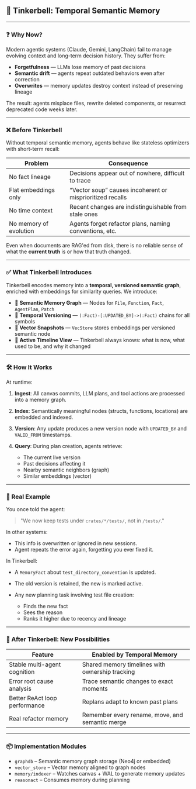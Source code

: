 ## 📄 Tinkerbell: Temporal Semantic Memory

---

### ❓ Why Now?

Modern agentic systems (Claude, Gemini, LangChain) fail to manage evolving context and long-term decision history. They suffer from:

* **Forgetfulness** — LLMs lose memory of past decisions
* **Semantic drift** — agents repeat outdated behaviors even after correction
* **Overwrites** — memory updates destroy context instead of preserving lineage

The result: agents misplace files, rewrite deleted components, or resurrect deprecated code weeks later.

---

### ❌ Before Tinkerbell

Without temporal semantic memory, agents behave like stateless optimizers with short-term recall:

| Problem                | Consequence                                               |
| ---------------------- | --------------------------------------------------------- |
| No fact lineage        | Decisions appear out of nowhere, difficult to trace       |
| Flat embeddings only   | “Vector soup” causes incoherent or misprioritized recalls |
| No time context        | Recent changes are indistinguishable from stale ones      |
| No memory of evolution | Agents forget refactor plans, naming conventions, etc.    |

Even when documents are RAG'ed from disk, there is no reliable sense of what the **current truth** is or how that truth changed.

---

### ✅ What Tinkerbell Introduces

Tinkerbell encodes memory into a **temporal, versioned semantic graph**, enriched with embeddings for similarity queries. We introduce:

* 🧠 **Semantic Memory Graph** — Nodes for `File`, `Function`, `Fact`, `AgentPlan`, `Patch`
* 🧭 **Temporal Versioning** — `(:Fact)-[:UPDATED_BY]->(:Fact)` chains for all symbols
* 🧬 **Vector Snapshots** — `VecStore` stores embeddings per versioned semantic node
* 📅 **Active Timeline View** — Tinkerbell always knows: what is now, what used to be, and why it changed

---

### 🛠️ How It Works

At runtime:

1. **Ingest**: All canvas commits, LLM plans, and tool actions are processed into a memory graph.
2. **Index**: Semantically meaningful nodes (structs, functions, locations) are embedded and indexed.
3. **Version**: Any update produces a new version node with `UPDATED_BY` and `VALID_FROM` timestamps.
4. **Query**: During plan creation, agents retrieve:

    * The current live version
    * Past decisions affecting it
    * Nearby semantic neighbors (graph)
    * Similar embeddings (vector)

---

### 🔁 Real Example

You once told the agent:

> "We now keep tests under `crates/*/tests/`, not in `/tests/`."

In other systems:

* This info is overwritten or ignored in new sessions.
* Agent repeats the error again, forgetting you ever fixed it.

In Tinkerbell:

* A `MemoryFact` about `test_directory_convention` is updated.
* The old version is retained, the new is marked active.
* Any new planning task involving test file creation:

    * Finds the new fact
    * Sees the reason
    * Ranks it higher due to recency and lineage

---

### 🔮 After Tinkerbell: New Possibilities

| Feature                       | Enabled by Temporal Memory                      |
| ----------------------------- | ----------------------------------------------- |
| Stable multi-agent cognition  | Shared memory timelines with ownership tracking |
| Error root cause analysis     | Trace semantic changes to exact moments         |
| Better ReAct loop performance | Replans adapt to known past plans               |
| Real refactor memory          | Remember every rename, move, and semantic merge |

---

### 📦 Implementation Modules

* `graphdb` – Semantic memory graph storage (Neo4j or embedded)
* `vector_store` – Vector memory aligned to graph nodes
* `memory/indexer` – Watches canvas + WAL to generate memory updates
* `reasonact` – Consumes memory during planning


